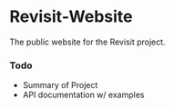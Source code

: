 Revisit-Website
===============

The public website for the Revisit project.

### Todo
- Summary of Project
- API documentation w/ examples
